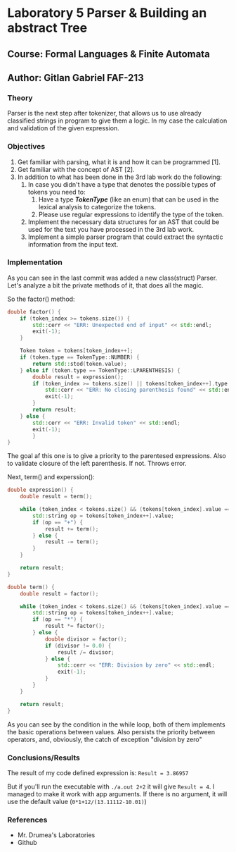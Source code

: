 # Laboratory 5 Parser & Building an abstract Tree

## Course: Formal Languages & Finite Automata

## Author: Gitlan Gabriel FAF-213

### Theory

Parser is the next step after tokenizer, that allows us to use already classified strings in program to give them a logic. In my case the calculation and validation of the given expression.

### Objectives

1. Get familiar with parsing, what it is and how it can be programmed [1].
2. Get familiar with the concept of AST [2].
3. In addition to what has been done in the 3rd lab work do the following:
   1. In case you didn't have a type that denotes the possible types of tokens you need to:
      1. Have a type __*TokenType*__ (like an enum) that can be used in the lexical analysis to categorize the tokens.
      2. Please use regular expressions to identify the type of the token.
   2. Implement the necessary data structures for an AST that could be used for the text you have processed in the 3rd lab work.
   3. Implement a simple parser program that could extract the syntactic information from the input text.

### Implementation

As you can see in the last commit was added a new class(struct) Parser. Let's analyze a bit the private methods of it, that does all the magic.

So the factor() method:

```c++
double factor() {
    if (token_index >= tokens.size()) {
        std::cerr << "ERR: Unexpected end of input" << std::endl;
        exit(-1);
    }

    Token token = tokens[token_index++];
    if (token.type == TokenType::NUMBER) {
        return std::stod(token.value);
    } else if (token.type == TokenType::LPARENTHESIS) {
        double result = expression();
        if (token_index >= tokens.size() || tokens[token_index++].type != TokenType::RPARENTHESIS) {
            std::cerr << "ERR: No closing parenthesis found" << std::endl;
            exit(-1);
        }
        return result;
    } else {
        std::cerr << "ERR: Invalid token" << std::endl;
        exit(-1);
        }
}
```

The goal af this one is to give a priority to the parentesed expressions. Also to validate closure of the left parenthesis. If not. Throws error.

Next, term() and experssion():

```c++
double expression() {
    double result = term();

    while (token_index < tokens.size() && (tokens[token_index].value == "+" || tokens[token_index].value == "-")) {
        std::string op = tokens[token_index++].value;
        if (op == "+") {
            result += term();
        } else {
            result -= term();
        }
    }

    return result;
}

double term() {
    double result = factor();

    while (token_index < tokens.size() && (tokens[token_index].value == "*" || tokens[token_index].value == "/")) {
        std::string op = tokens[token_index++].value;
        if (op == "*") {
            result *= factor();
        } else {
            double divisor = factor();
            if (divisor != 0.0) {
                result /= divisor;
            } else {
                std::cerr << "ERR: Division by zero" << std::endl;
                exit(-1);
            }
        }
    }

    return result;
}
```

As you can see by the condition in the while loop, both of them implements the basic operations between values. Also persists the priority between operators, and, obviously, the catch of exception "division by zero"

### Conclusions/Results

The result of my code defined expression is: `Result = 3.86957`

But if you'll run the executable with `./a.out 2+2` it will give `Result = 4`. I managed to make it work with app arguments. If there is no argument, it will use the default value (`0*1+12/(13.11112-10.01)`)

### References

* Mr. Drumea's Laboratories
* Github
